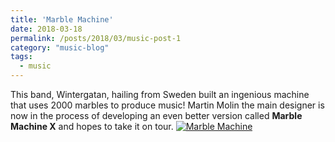 ```yaml
---
title: 'Marble Machine'
date: 2018-03-18
permalink: /posts/2018/03/music-post-1
category: "music-blog"
tags:
  - music
---
```


This band, Wintergatan, hailing from Sweden built an ingenious machine that uses 2000 marbles to produce music! Martin Molin the main designer is now in the 
process of developing an even better version called **Marble Machine X** and hopes to take it on tour.
[![Marble Machine](https://ibrahimkakbar.github.io/images/marble_machine_wintergatan.png)](https://www.youtube.com/watch?v=IvUU8joBb1Q)
